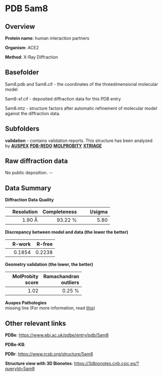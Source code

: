 # PDB 5am8

## Overview

**Protein name**: human interaction partners

**Organism**: ACE2

**Method**: X-Ray Diffraction



## Basefolder

5am8.pdb and 5am8.cif - the coordinates of the threedimensional molecular model

5am8-sf.cif - deposited diffraction data for this PDB entry

5am8.mtz - structure factors after automatic refinement of molecular model against the diffraction data.

## Subfolders





**validation** - contains validation reports. This structure has been analyzed by [**AUSPEX**](https://github.com/thorn-lab/coronavirus_structural_task_force/tree/master/pdb/human_interaction_partners/ACE2/5am8/validation/auspex) [**PDB-REDO**](https://github.com/thorn-lab/coronavirus_structural_task_force/tree/master/pdb/human_interaction_partners/ACE2/5am8/validation/pdb-redo) [**MOLPROBITY**](https://github.com/thorn-lab/coronavirus_structural_task_force/tree/master/pdb/human_interaction_partners/ACE2/5am8/validation/molprobity) [**XTRIAGE**](https://github.com/thorn-lab/coronavirus_structural_task_force/blob/master/pdb/human_interaction_partners/ACE2/5am8/validation/Xtriage_output.log)  



## Raw diffraction data

No public deposition. --<br> 

## Data Summary
**Diffraction Data Quality**

|   | Resolution | Completeness| I/sigma |
|---|-------------:|----------------:|--------------:|
|   |1.90 Å|93.22 %|<img width=50/>5.80 |

**Discrepancy between model and data (the lower the better)**

|   | **R-work**| **R-free**   
|---|-------------:|----------------:|           
||  0.1854|  0.2238|

**Geometry validation (the lower, the better)**

|   |**MolProbity<br>score**| **Ramachandran<br>outliers** 
|---|-------------:|----------------:|
||  1.02|  0.25 %|

**Auspex Pathologies**<br> missing line (For more information, read [this](https://github.com/thorn-lab/coronavirus_structural_task_force/blob/master/pdb/human_interaction_partners/ACE2/5am8/validation/auspex/5am8_auspex_comments.txt))

 



## Other relevant links 
**PDBe**:  https://www.ebi.ac.uk/pdbe/entry/pdb/5am8

**PDBe-KB**:  
 
**PDBr**: https://www.rcsb.org/structure/5am8 

**Structure view with 3D Bionotes**: https://3dbionotes.cnb.csic.es/?queryId=5am8

